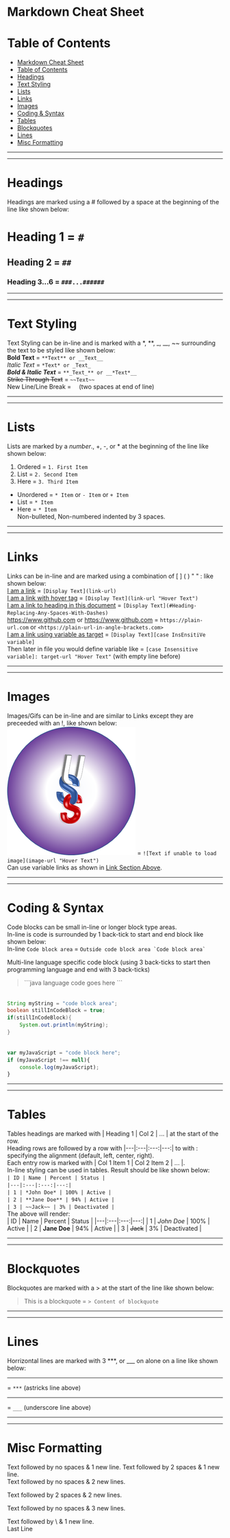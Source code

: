 # Markdown Cheat Sheet

# Table of Contents
* [Markdown Cheat Sheet](#Markdown-Cheat-Sheet)
* [Table of Contents](#Table-of-Contents)
* [Headings](#Headings)
* [Text Styling](#Text-Styling)
* [Lists](#Lists)
* [Links](#Links)
* [Images](#Images)
* [Coding & Syntax](#Coding=&-Syntax)
* [Tables](#Tables)
* [Blockquotes](#Blockquotes)
* [Lines](#Lines)
* [Misc Formatting](#Misc-Formatting)

***
***
# Headings
Headings are marked using a # followed by a space at the beginning of the line like shown below:  
# Heading 1 = `#`
## Heading 2 = `##`
### Heading 3...6 = `###...######`

***
***
# Text Styling
Text Styling can be in-line and is marked with a *, **, _, __, ~~ surrounding the text to be styled like shown below:  
**Bold Text** = `**Text** or __Text__`  
*Italic Text* = `*Text* or _Text_`  
**_Bold & Italic Text_** = `**_Text_** or __*Text*__`  
~~Strike Through Text~~ = `~~Text~~`  
New Line/Line Break = `  `(two spaces at end of line)  

***
***
# Lists
Lists are marked by a _number_., +, -, or * at the beginning of the line like shown below:  
1. Ordered = `1. First Item`
2. List = `2. Second Item`
3. Here = `3. Third Item`

* Unordered = `* Item` or `- Item` or `+ Item`
* List = `* Item`
* Here = `* Item`  
   Non-bulleted, Non-numbered indented by 3 spaces. 

***
***
# Links
Links can be in-line and are marked using a combination of [ ] ( ) " " : like shown below:  
[I am a link](https://www.github.com) = `[Display Text](link-url)`  
[I am a link with hover tag](https://www.github.com "Checkout GitHub") = `[Display Text](link-url "Hover Text")`  
[I am a link to heading in this document](#Markdown-Cheat-Sheet) = `[Display Text](#Heading-Replacing-Any-Spaces-With-Dashes)`  
https://www.github.com or <https://www.github.com> = `https://plain-url.com` or `<https://plain-url-in-angle-brackets.com>`  
[I am a link using variable as target][my target link] = `[Display Text][case InsEnsitiVe variable]`  
Then later in file you would define variable like = `[case Insensitive variable]: target-url "Hover Text"` (with empty line before)  

[my target link]: https://www.github.com "GitHub Again"

***
***
# Images
Images/Gifs can be in-line and are similar to Links except they are preceeded with an !, like shown below:  
![USS Logo](./assets/images/Logo.png "USS Logo") = `![Text if unable to load image](image-url "Hover Text")`  
Can use variable links as shown in [Link Section Above](#Links).

***
***
# Coding & Syntax
Code blocks can be small in-line or longer block type areas.  
In-line is code is surrounded by 1 back-tick to start and end block like shown below:  
In-line `Code block area` = `` Outside code block area `Code block area` `` 

Multi-line language specific code block (using 3 back-ticks to start then programming language and end with 3 back-ticks)  
> \```java
> language code goes here
> \```
```java

String myString = "code block area";
boolean stillInCodeBlock = true;
if(stillInCodeBlock){
    System.out.println(myString);
}

```
```javascript

var myJavaScript = "code block here";
if (myJavaScript !== null){
    console.log(myJavaScript);
}
```

***
***
# Tables
Tables headings are marked with | Heading 1 | Col 2 | ... | at the start of the row.    
Heading rows are followed by a row with |---|:---|:---:|---:| to with : specifying the alignment (default, left, center, right).  
Each entry row is marked with | Col 1 Item 1 | Col 2 Item 2 | ... |.  
In-line styling can be used in tables.
Result should be like shown below:  
`| ID | Name | Percent | Status |`  
`|---|:---|:---:|---:|`  
`| 1 | *John Doe* | 100% | Active |`  
`| 2 | **Jane Doe** | 94% | Active |`  
`| 3 | ~~Jack~~ | 3% | Deactivated |`  
The above will render:  
| ID | Name | Percent | Status |
|---|:---|:---:|---:|
| 1 | *John Doe* | 100% | Active |
| 2 | **Jane Doe** | 94% | Active |
| 3 | ~~Jack~~ | 3% | Deactivated |

***
***
# Blockquotes
Blockquotes are marked with a > at the start of the line like shown below:
> This is a blockquote = `> Content of blockquote`  

***
***
# Lines
Horrizontal lines are marked with 3 ***, or ___ on alone on a line like shown below:  
***  
= `***`  (astricks line above)  
___  
= `___`  (underscore line above)  

***
***
# Misc Formatting
Text followed by no spaces & 1 new line.
Text followed by 2 spaces & 1 new line.  
Text followed by no spaces & 2 new lines.

Text followed by 2 spaces & 2 new lines.  

Text followed by no spaces & 3 new lines.


Text followed by \ & 1 new line.\
Last Line
